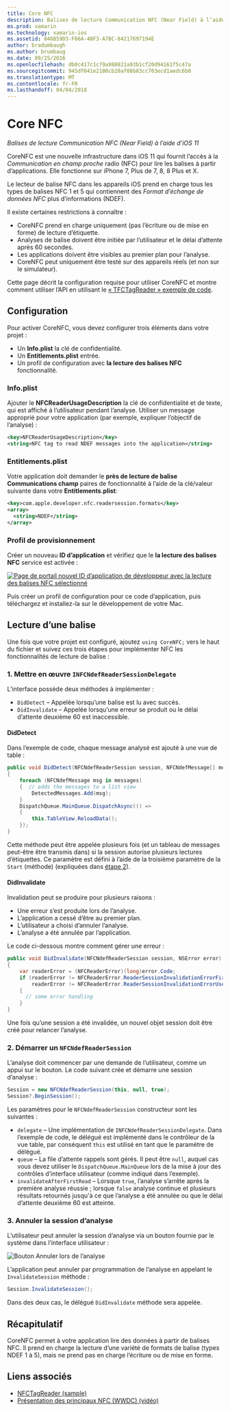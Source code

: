 ```yaml
---
title: Core NFC
description: Balises de lecture Communication NFC (Near Field) à l’aide d’iOS 11
ms.prod: xamarin
ms.technology: xamarin-ios
ms.assetid: 846B59D3-F66A-48F3-A78C-84217697194E
author: bradumbaugh
ms.author: brumbaug
ms.date: 09/25/2016
ms.openlocfilehash: db0c417c1c79a988821a93b1cf20d94161f5c47a
ms.sourcegitcommit: 945df041e2180cb20af08b83cc703ecd1aedc6b0
ms.translationtype: MT
ms.contentlocale: fr-FR
ms.lasthandoff: 04/04/2018
---
```

# <a name="core-nfc"></a>Core NFC

_Balises de lecture Communication NFC (Near Field) à l’aide d’iOS 11_

CoreNFC est une nouvelle infrastructure dans iOS 11 qui fournit l’accès à la _Communication en champ proche_ radio (NFC) pour lire les balises à partir d’applications. Elle fonctionne sur iPhone 7, Plus de 7, 8, 8 Plus et X.

Le lecteur de balise NFC dans les appareils iOS prend en charge tous les types de balises NFC 1 et 5 qui contiennent des _Format d’échange de données NFC_ plus d’informations (NDEF).

Il existe certaines restrictions à connaître :

- CoreNFC prend en charge uniquement (pas l’écriture ou de mise en forme) de lecture d’étiquette.
- Analyses de balise doivent être initiée par l’utilisateur et le délai d’attente après 60 secondes.
- Les applications doivent être visibles au premier plan pour l’analyse.
- CoreNFC peut uniquement être testé sur des appareils réels (et non sur le simulateur).

Cette page décrit la configuration requise pour utiliser CoreNFC et montre comment utiliser l’API en utilisant le [« TFCTagReader » exemple de code](https://developer.xamarin.com/samples/monotouch/ios11/NFCTagReader/).

## <a name="configuration"></a>Configuration

Pour activer CoreNFC, vous devez configurer trois éléments dans votre projet :

- Un **Info.plist** la clé de confidentialité.
- Un **Entitlements.plist** entrée.
- Un profil de configuration avec **la lecture des balises NFC** fonctionnalité.

### <a name="infoplist"></a>Info.plist

Ajouter le **NFCReaderUsageDescription** la clé de confidentialité et de texte, qui est affiché à l’utilisateur pendant l’analyse. Utiliser un message approprié pour votre application (par exemple, expliquer l’objectif de l’analyse) :

```xml
<key>NFCReaderUsageDescription</key>
<string>NFC tag to read NDEF messages into the application</string>
```

### <a name="entitlementsplist"></a>Entitlements.plist

Votre application doit demander le **près de lecture de balise Communications champ** paires de fonctionnalité à l’aide de la clé/valeur suivante dans votre **Entitlements.plist**:

```xml
<key>com.apple.developer.nfc.readersession.formats</key>
<array>
  <string>NDEF</string>
</array>
```

### <a name="provisioning-profile"></a>Profil de provisionnement

Créer un nouveau **ID d’application** et vérifiez que le **la lecture des balises NFC** service est activée :

[![Page de portail nouvel ID d’application de développeur avec la lecture des balises NFC sélectionné](corenfc-images/app-services-nfc-sml.png)](corenfc-images/app-services-nfc.png#lightbox)

Puis créer un profil de configuration pour ce code d’application, puis téléchargez et installez-la sur le développement de votre Mac.

## <a name="reading-a-tag"></a>Lecture d’une balise

Une fois que votre projet est configuré, ajoutez `using CoreNFC;` vers le haut du fichier et suivez ces trois étapes pour implémenter NFC les fonctionnalités de lecture de balise :

### <a name="1-implement-infcndefreadersessiondelegate"></a>1. Mettre en œuvre `INFCNdefReaderSessionDelegate`

L’interface possède deux méthodes à implémenter :

- `DidDetect` – Appelée lorsqu’une balise est lu avec succès.
- `DidInvalidate` – Appelée lorsqu’une erreur se produit ou le délai d’attente deuxième 60 est inaccessible.

#### <a name="diddetect"></a>DidDetect

Dans l’exemple de code, chaque message analysé est ajouté à une vue de table :

```csharp
public void DidDetect(NFCNdefReaderSession session, NFCNdefMessage[] messages)
{
    foreach (NFCNdefMessage msg in messages)
    {  // adds the messages to a list view
        DetectedMessages.Add(msg);
    }
    DispatchQueue.MainQueue.DispatchAsync(() =>
    {
        this.TableView.ReloadData();
    });
}
```

Cette méthode peut être appelée plusieurs fois (et un tableau de messages peut-être être transmis dans) si la session autorise plusieurs lectures d’étiquettes. Ce paramètre est défini à l’aide de la troisième paramètre de la `Start` (méthode) (expliquées dans [étape 2](#step2)).

#### <a name="didinvalidate"></a>DidInvalidate

Invalidation peut se produire pour plusieurs raisons :

- Une erreur s’est produite lors de l’analyse.
- L’application a cessé d’être au premier plan.
- L’utilisateur a choisi d’annuler l’analyse.
- L’analyse a été annulée par l’application.

Le code ci-dessous montre comment gérer une erreur :

```csharp
public void DidInvalidate(NFCNdefReaderSession session, NSError error)
{
    var readerError = (NFCReaderError)(long)error.Code;
    if (readerError != NFCReaderError.ReaderSessionInvalidationErrorFirstNDEFTagRead &&
        readerError != NFCReaderError.ReaderSessionInvalidationErrorUserCanceled)
    {
      // some error handling
    }
}
```

Une fois qu’une session a été invalidée, un nouvel objet session doit être créé pour relancer l’analyse.

<a name="step2" />

### <a name="2-start-an-nfcndefreadersession"></a>2. Démarrer un `NFCNdefReaderSession`

L’analyse doit commencer par une demande de l’utilisateur, comme un appui sur le bouton.
Le code suivant crée et démarre une session d’analyse :

```csharp
Session = new NFCNdefReaderSession(this, null, true);
Session?.BeginSession();
```

Les paramètres pour le `NFCNdefReaderSession` constructeur sont les suivantes :

- `delegate` – Une implémentation de `INFCNdefReaderSessionDelegate`. Dans l’exemple de code, le délégué est implémenté dans le contrôleur de la vue table, par conséquent `this` est utilisé en tant que le paramètre de délégué.
- `queue` – La file d’attente rappels sont gérés. Il peut être `null`, auquel cas vous devez utiliser le `DispatchQueue.MainQueue` lors de la mise à jour des contrôles d’interface utilisateur (comme indiqué dans l’exemple).
- `invalidateAfterFirstRead` – Lorsque `true`, l’analyse s’arrête après la première analyse réussie ; lorsque `false` analyse continue et plusieurs résultats retournés jusqu'à ce que l’analyse a été annulée ou que le délai d’attente deuxième 60 est atteinte.


### <a name="3-cancel-the-scanning-session"></a>3. Annuler la session d’analyse

L’utilisateur peut annuler la session d’analyse via un bouton fournie par le système dans l’interface utilisateur :

![Bouton Annuler lors de l’analyse](corenfc-images/scan-cancel-sml.png)

L’application peut annuler par programmation de l’analyse en appelant le `InvalidateSession` méthode :

```csharp
Session.InvalidateSession();
```

Dans des deux cas, le délégué `DidInvalidate` méthode sera appelée.

## <a name="summary"></a>Récapitulatif

CoreNFC permet à votre application lire des données à partir de balises NFC. Il prend en charge la lecture d’une variété de formats de balise (types NDEF 1 à 5), mais ne prend pas en charge l’écriture ou de mise en forme.


## <a name="related-links"></a>Liens associés

- [NFCTagReader (sample)](https://developer.xamarin.com/samples/monotouch/ios11/NFCTagReader/)
- [Présentation des principaux NFC (WWDC) (vidéo)](https://developer.apple.com/videos/play/wwdc2017/718/)

